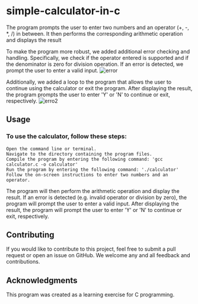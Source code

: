 # simple-calculator-in-c
The program prompts the user to enter two numbers and an operator (+, -, *, /) in between. It then performs the corresponding arithmetic operation and displays the result

To make the program more robust, we added additional error checking and handling. Specifically, we check if the operator entered is supported and if the denominator is zero for division operation. If an error is detected, we prompt the user to enter a valid input.
![error](https://user-images.githubusercontent.com/116286199/231975248-1b0a3f0a-2281-4857-884e-c99444dd59d5.png)

Additionally, we added a loop to the program that allows the user to continue using the calculator or exit the program. After displaying the result, the program prompts the user to enter 'Y' or 'N' to continue or exit, respectively.
![erro2](https://user-images.githubusercontent.com/116286199/231975860-d2ffc059-227b-431f-819d-9852d9bd2842.png)

## Usage

### To use the calculator, follow these steps:

    Open the command line or terminal.
    Navigate to the directory containing the program files.
    Compile the program by entering the following command: 'gcc calculator.c -o calculator'
    Run the program by entering the following command: './calculator'
    Follow the on-screen instructions to enter two numbers and an operator.

The program will then perform the arithmetic operation and display the result. If an error is detected (e.g. invalid operator or division by zero), the program will prompt the user to enter a valid input. After displaying the result, the program will prompt the user to enter 'Y' or 'N' to continue or exit, respectively.

## Contributing

If you would like to contribute to this project, feel free to submit a pull request or open an issue on GitHub. We welcome any and all feedback and contributions.

## Acknowledgments
This program was created as a learning exercise for C programming.
